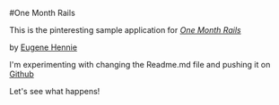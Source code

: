 #One Month Rails 

This is the pinteresting sample application for 
[*One Month Rails*](http://onemonthrails.com)

by [Eugene Hennie](http://eugenehennie.com)

I'm experimenting with changing the Readme.md file and pushing it on [Github](http://github.com)

Let's see what happens!